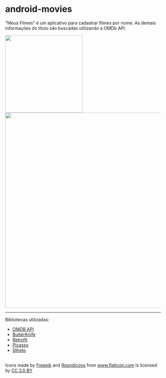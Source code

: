 # android-movies
"Meus Filmes" é um aplicativo para cadastrar filmes por nome. As demais informações do título são buscadas utilizando a OMDb API.

<img src="https://github.com/Rafaellg/android-movies/blob/master/imgs/img_smartphone.png?raw=true" width="250">
<img src="https://github.com/Rafaellg/android-movies/blob/master/imgs/img_tablet.png?raw=true" width="630">

<hr>

Bibliotecas utilizadas: 
<ul>
  <li><a href="https://www.omdbapi.com/">OMDB API</a></li>
  <li><a href="http://jakewharton.github.io/butterknife/">ButterKnife</a></li>
  <li><a href="https://square.github.io/retrofit/">Retrofit</a></li>
  <li><a href="http://square.github.io/picasso/">Picasso</a></li>
  <li><a href="http://facebook.github.io/stetho/">Stheto</a></li>
</ul>

<br>

<div>Icons made by <a href="http://www.freepik.com" title="Freepik">Freepik</a> and <a href="http://www.flaticon.com/authors/roundicons" title="Roundicons">Roundicons</a> from <a href="http://www.flaticon.com" title="Flaticon">www.flaticon.com</a> is licensed by <a href="http://creativecommons.org/licenses/by/3.0/" title="Creative Commons BY 3.0" target="_blank">CC 3.0 BY</a></div>
